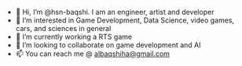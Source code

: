 - 👋 Hi, I’m @hsn-baqshi. I am an engineer, artist and developer
- 👀 I’m interested in Game Development, Data Science, video games, cars, and sciences in general
- 🌱 I’m currently working a RTS game 
- 💞️ I’m looking to collaborate on game development and AI
- 📫 You can reach me @ albaqshiha@gmail.com

<!---
hsn-baqshi/hsn-baqshi is a ✨ special ✨ repository because its `README.md` (this file) appears on your GitHub profile.
You can click the Preview link to take a look at your changes.
--->
